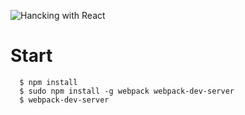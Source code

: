 
![Hancking with React](https://s3.amazonaws.com/titlepages.leanpub.com/hackingwithreact/hero?1463689859)

# Start

```
  $ npm install 
  $ sudo npm install -g webpack webpack-dev-server
  $ webpack-dev-server
```
